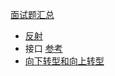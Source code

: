[面试题汇总](https://cloud.tencent.com/developer/article/1018684)  
- [反射](https://blog.csdn.net/snn1410/article/details/44978457)
- 接口
[参考](https://blog.csdn.net/f346867698/article/details/79435263)
- [向下转型和向上转型](https://blog.csdn.net/sheepmu/article/details/38327205)  

